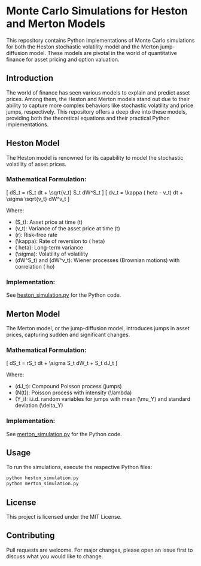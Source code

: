 
# Monte Carlo Simulations for Heston and Merton Models

This repository contains Python implementations of Monte Carlo simulations for both the Heston stochastic volatility model and the Merton jump-diffusion model. These models are pivotal in the world of quantitative finance for asset pricing and option valuation.

## Introduction

The world of finance has seen various models to explain and predict asset prices. Among them, the Heston and Merton models stand out due to their ability to capture more complex behaviors like stochastic volatility and price jumps, respectively. This repository offers a deep dive into these models, providing both the theoretical equations and their practical Python implementations.

## Heston Model

The Heston model is renowned for its capability to model the stochastic volatility of asset prices.

### Mathematical Formulation:

\[
dS_t = rS_t dt + \sqrt{v_t} S_t dW^S_t
\]
\[
dv_t = \kappa (	heta - v_t) dt + \sigma \sqrt{v_t} dW^v_t
\]

Where:
- \(S_t\): Asset price at time \(t\)
- \(v_t\): Variance of the asset price at time \(t\)
- \(r\): Risk-free rate
- \(\kappa\): Rate of reversion to \(	heta\)
- \(	heta\): Long-term variance
- \(\sigma\): Volatility of volatility
- \(dW^S_t\) and \(dW^v_t\): Wiener processes (Brownian motions) with correlation \(
ho\)

### Implementation:

See [heston_simulation.py](heston_simulation.py) for the Python code.

## Merton Model

The Merton model, or the jump-diffusion model, introduces jumps in asset prices, capturing sudden and significant changes.

### Mathematical Formulation:

\[
dS_t = rS_t dt + \sigma S_t dW_t + S_t dJ_t
\]

Where:
- \(dJ_t\): Compound Poisson process (jumps)
- \(N(t)\): Poisson process with intensity \(\lambda\)
- \(Y_i\): i.i.d. random variables for jumps with mean \(\mu_Y\) and standard deviation \(\delta_Y\)

### Implementation:

See [merton_simulation.py](merton_simulation.py) for the Python code.

## Usage

To run the simulations, execute the respective Python files:

```bash
python heston_simulation.py
python merton_simulation.py
```

## License

This project is licensed under the MIT License.

## Contributing

Pull requests are welcome. For major changes, please open an issue first to discuss what you would like to change.

